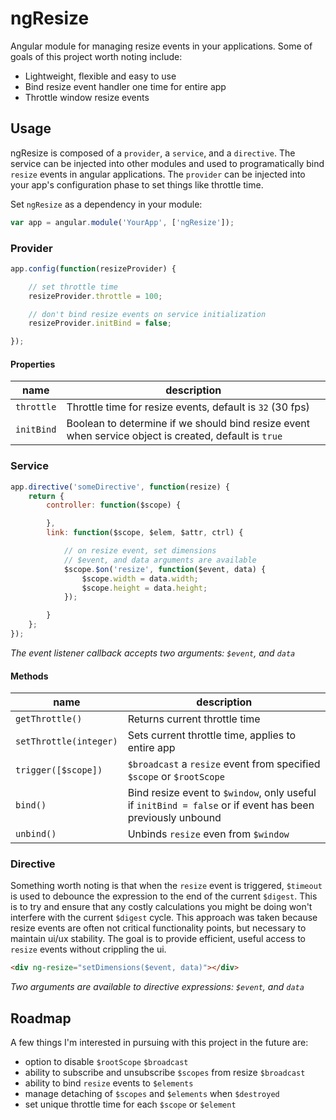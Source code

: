 # ngResize

Angular module for managing resize events in your applications. Some of goals of this project worth noting include:

* Lightweight, flexible and easy to use
* Bind resize event handler one time for entire app
* Throttle window resize events

## Usage
ngResize is composed of a `provider`, a `service`, and a `directive`. The service can be injected into other modules and used to programatically bind `resize` events in angular applications. The `provider` can be injected into your app's configuration phase to set things like throttle time.

Set `ngResize` as a dependency in your module:

```javascript
var app = angular.module('YourApp', ['ngResize']);
```

### Provider
```javascript
app.config(function(resizeProvider) {

    // set throttle time
    resizeProvider.throttle = 100;

    // don't bind resize events on service initialization
    resizeProvider.initBind = false;

});
```

#### Properties
name | description
---- | ----
`throttle` | Throttle time for resize events, default is `32` (30 fps)
`initBind` | Boolean to determine if we should bind resize event when service object is created, default is `true`

### Service
```javascript
app.directive('someDirective', function(resize) {
    return {
        controller: function($scope) {

        },
        link: function($scope, $elem, $attr, ctrl) {

            // on resize event, set dimensions
            // $event, and data arguments are available
            $scope.$on('resize', function($event, data) {
                $scope.width = data.width;
                $scope.height = data.height;
            });

        }
    };
});
```
*The event listener callback accepts two arguments: `$event`, and `data`*

#### Methods
name | description
---- | ----
`getThrottle()` | Returns current throttle time
`setThrottle(integer)` | Sets current throttle time, applies to entire app
`trigger([$scope])` | `$broadcast` a `resize` event from specified `$scope` or `$rootScope`
`bind()` | Bind resize event to `$window`, only useful if `initBind = false` or if event has been previously unbound
`unbind()` | Unbinds `resize` even from `$window`

### Directive
Something worth noting is that when the `resize` event is triggered, `$timeout` is used to debounce the expression to the end of the current `$digest`. This is to try and ensure that any costly calculations you might be doing won't interfere with the current `$digest` cycle. This approach was taken because resize events are often not critical functionality points, but necessary to maintain ui/ux stability. The goal is to provide efficient, useful access to `resize` events without crippling the ui.

```html
<div ng-resize="setDimensions($event, data)"></div>
```
*Two arguments are available to directive expressions: `$event`, and `data`*

## Roadmap
A few things I'm interested in pursuing with this project in the future are:

* option to disable `$rootScope` `$broadcast`
* ability to subscribe and unsubscribe `$scopes` from resize `$broadcast`
* ability to bind `resize` events to `$elements`
* manage detaching of `$scopes` and `$elements` when `$destroyed`
* set unique throttle time for each `$scope` or `$element`
